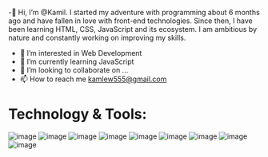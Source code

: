 -👋 Hi, I’m @Kamil. I started my adventure with programming about 6 months ago and have fallen in love with front-end technologies. Since then, I have been learning HTML, CSS, JavaScript and its ecosystem. I am ambitious by nature and constantly working on improving my skills.
- 👀 I’m interested in Web Development
- 🌱 I’m currently learning JavaScript
- 💞️ I’m looking to collaborate on ...
- 📫 How to reach me kamlew555@gmail.com 

<!---
Kamil201/Kamil201 is a ✨ special ✨ repository because its `README.md` (this file) appears on your GitHub profile.
You can click the Preview link to take a look at your changes.
--->


# Technology & Tools:

![image](https://github.com/Kamil201/Kamil201/assets/107198530/91430985-8dca-4de8-8653-37f582db7e65)
![image](https://github.com/Kamil201/Kamil201/assets/107198530/162b186c-0b5c-4be0-83d0-d4435ff979fc)
![image](https://github.com/Kamil201/Kamil201/assets/107198530/cdc36953-0df1-46f7-a1be-76874ba13048)
![image](https://github.com/Kamil201/Kamil201/assets/107198530/e52c0ab0-2e99-424a-a45f-642f85dd5de8)
![image](https://github.com/Kamil201/Kamil201/assets/107198530/de8b9974-b160-443a-8a7f-8f060074bb31)
![image](https://github.com/Kamil201/Kamil201/assets/107198530/0b3a9b0e-662f-4889-81a6-d4a6172ac033)
![image](https://github.com/Kamil201/Kamil201/assets/107198530/3e3bae04-82d2-43b9-860f-09cf3a517c8e)
![image](https://github.com/Kamil201/Kamil201/assets/107198530/5fd06fb7-466d-4c26-8b1e-50dbe29f819c)
![image](https://github.com/Kamil201/Kamil201/assets/107198530/08ab7c7e-7933-4d67-916f-5bd7383c5e35)













